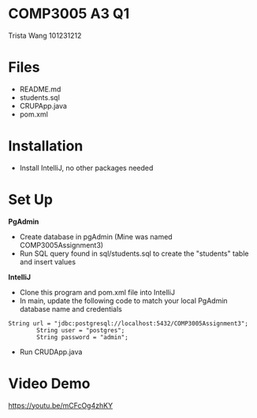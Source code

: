 # COMP3005 A3 Q1
Trista Wang
101231212

# Files
- README.md
- students.sql
- CRUPApp.java
- pom.xml

# Installation
- Install IntelliJ, no other packages needed

# Set Up
**PgAdmin**
- Create database in pgAdmin (Mine was named COMP3005Assignment3)
- Run SQL query found in sql/students.sql to create the "students" table and insert values
  
**IntelliJ**
- Clone this program and pom.xml file into IntelliJ
- In main, update the following code to match your local PgAdmin database name and credentials
```
String url = "jdbc:postgresql://localhost:5432/COMP3005Assignment3";
        String user = "postgres";
        String password = "admin";
```
- Run CRUDApp.java

# Video Demo
https://youtu.be/mCFcOg4zhKY
